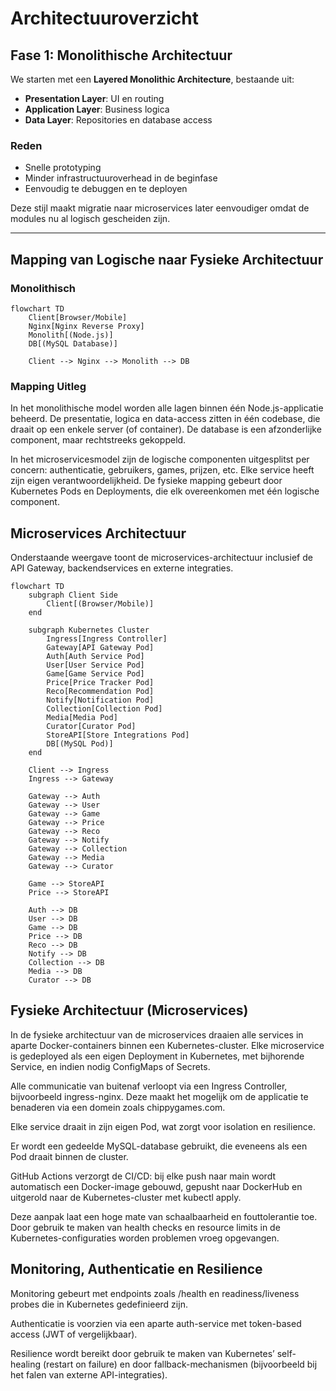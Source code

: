 # Architectuuroverzicht

## Fase 1: Monolithische Architectuur

We starten met een **Layered Monolithic Architecture**, bestaande uit:

- **Presentation Layer**: UI en routing
- **Application Layer**: Business logica
- **Data Layer**: Repositories en database access

### Reden

- Snelle prototyping
- Minder infrastructuuroverhead in de beginfase
- Eenvoudig te debuggen en te deployen

Deze stijl maakt migratie naar microservices later eenvoudiger omdat de modules nu al logisch gescheiden zijn.

---

## Mapping van Logische naar Fysieke Architectuur

### Monolithisch

```mermaid
flowchart TD
    Client[Browser/Mobile]
    Nginx[Nginx Reverse Proxy]
    Monolith[(Node.js)]
    DB[(MySQL Database)]

    Client --> Nginx --> Monolith --> DB
```

### Mapping Uitleg

In het monolithische model worden alle lagen binnen één Node.js-applicatie beheerd. De presentatie, logica en data-access zitten in één codebase, die draait op een enkele server (of container). De database is een afzonderlijke component, maar rechtstreeks gekoppeld.

In het microservicesmodel zijn de logische componenten uitgesplitst per concern: authenticatie, gebruikers, games, prijzen, etc. Elke service heeft zijn eigen verantwoordelijkheid. De fysieke mapping gebeurt door Kubernetes Pods en Deployments, die elk overeenkomen met één logische component.

## Microservices Architectuur

Onderstaande weergave toont de microservices-architectuur inclusief de API Gateway, backendservices en externe integraties.

```mermaid
flowchart TD
    subgraph Client Side
        Client[(Browser/Mobile)]
    end

    subgraph Kubernetes Cluster
        Ingress[Ingress Controller]
        Gateway[API Gateway Pod]
        Auth[Auth Service Pod]
        User[User Service Pod]
        Game[Game Service Pod]
        Price[Price Tracker Pod]
        Reco[Recommendation Pod]
        Notify[Notification Pod]
        Collection[Collection Pod]
        Media[Media Pod]
        Curator[Curator Pod]
        StoreAPI[Store Integrations Pod]
        DB[(MySQL Pod)]
    end

    Client --> Ingress
    Ingress --> Gateway

    Gateway --> Auth
    Gateway --> User
    Gateway --> Game
    Gateway --> Price
    Gateway --> Reco
    Gateway --> Notify
    Gateway --> Collection
    Gateway --> Media
    Gateway --> Curator

    Game --> StoreAPI
    Price --> StoreAPI

    Auth --> DB
    User --> DB
    Game --> DB
    Price --> DB
    Reco --> DB
    Notify --> DB
    Collection --> DB
    Media --> DB
    Curator --> DB
```

## Fysieke Architectuur (Microservices)

In de fysieke architectuur van de microservices draaien alle services in aparte Docker-containers binnen een Kubernetes-cluster. Elke microservice is gedeployed als een eigen Deployment in Kubernetes, met bijhorende Service, en indien nodig ConfigMaps of Secrets.

Alle communicatie van buitenaf verloopt via een Ingress Controller, bijvoorbeeld ingress-nginx. Deze maakt het mogelijk om de applicatie te benaderen via een domein zoals chippygames.com.

Elke service draait in zijn eigen Pod, wat zorgt voor isolation en resilience.

Er wordt een gedeelde MySQL-database gebruikt, die eveneens als een Pod draait binnen de cluster.

GitHub Actions verzorgt de CI/CD: bij elke push naar main wordt automatisch een Docker-image gebouwd, gepusht naar DockerHub en uitgerold naar de Kubernetes-cluster met kubectl apply.

Deze aanpak laat een hoge mate van schaalbaarheid en fouttolerantie toe. Door gebruik te maken van health checks en resource limits in de Kubernetes-configuraties worden problemen vroeg opgevangen.

## Monitoring, Authenticatie en Resilience

Monitoring gebeurt met endpoints zoals /health en readiness/liveness probes die in Kubernetes gedefinieerd zijn.

Authenticatie is voorzien via een aparte auth-service met token-based access (JWT of vergelijkbaar).

Resilience wordt bereikt door gebruik te maken van Kubernetes’ self-healing (restart on failure) en door fallback-mechanismen (bijvoorbeeld bij het falen van externe API-integraties).
